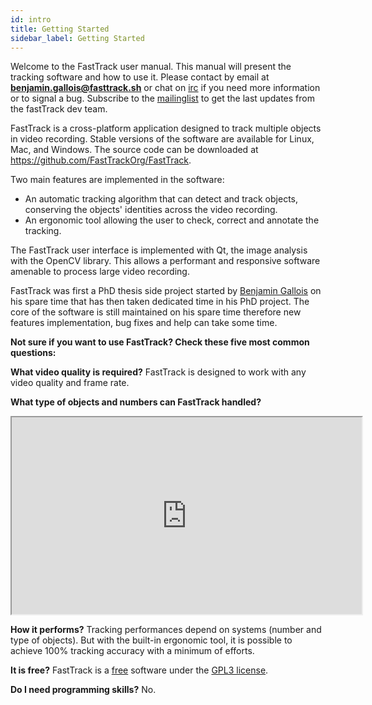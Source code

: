 ```yaml
---
id: intro
title: Getting Started
sidebar_label: Getting Started
---
```



Welcome to the FastTrack user manual. This manual will present the tracking software and how to use it. Please contact by email at **benjamin.gallois@fasttrack.sh** or chat on [irc](https://webchat.freenode.net/?channels=#fasttrackorg) if you need more information or to signal a bug. Subscribe to the [mailinglist](https://www.freelists.org/list/fasttrack) to get the last updates from the fastTrack dev team.

FastTrack is a cross-platform application designed to track multiple objects in video recording. Stable versions of the software are available for Linux, Mac, and Windows. The source code can be downloaded at https://github.com/FastTrackOrg/FastTrack.

Two main features are implemented in the software:

-  An automatic tracking algorithm that can detect and track objects, conserving the objects' identities across the video recording.
-  An ergonomic tool allowing the user to check, correct and annotate the tracking.

The FastTrack user interface is implemented with Qt, the image analysis with the OpenCV library. This allows a performant and responsive software amenable to process large video recording.

FastTrack was first a PhD thesis side project started by [Benjamin Gallois](https://github.com/bgallois) on his spare time that has then taken dedicated time in his PhD project. The core of the software is still maintained on his spare time therefore new features implementation, bug fixes and help can take some time.

**Not sure if you want to use FastTrack? Check these five most common questions:**

**What video quality is required?**
FastTrack is designed to work with any video quality and frame rate.

**What type of objects and numbers can FastTrack handled?**
<iframe id="lbry-iframe" width="560" height="315" src="https://lbry.tv/$/embed/FastTrack-demo/b23ab74d4a632261ebd2bf4286e5ff7460395616" allowfullscreen></iframe>

**How it performs?**
Tracking performances depend on systems (number and type of objects). But with the built-in ergonomic tool, it is possible to achieve 100% tracking accuracy with a minimum of efforts.

**It is free?**
FastTrack is a [free](https://www.gnu.org/philosophy/free-sw.en.html) software under the [GPL3 license](https://www.gnu.org/licenses/gpl-3.0.en.html).

**Do I need programming skills?**
No.
